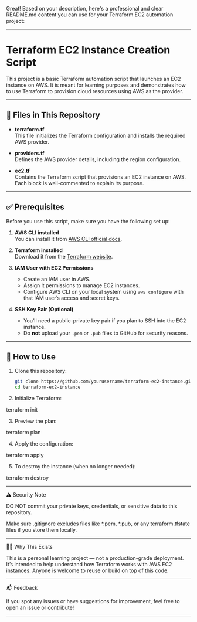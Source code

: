 Great! Based on your description, here's a professional and clear README.md content you can use for your Terraform EC2 automation project:


---

# Terraform EC2 Instance Creation Script

This project is a basic Terraform automation script that launches an EC2 instance on AWS. It is meant for learning purposes and demonstrates how to use Terraform to provision cloud resources using AWS as the provider.

---

## 📁 Files in This Repository

- **terraform.tf**  
  This file initializes the Terraform configuration and installs the required AWS provider.

- **providers.tf**  
  Defines the AWS provider details, including the region configuration.

- **ec2.tf**  
  Contains the Terraform script that provisions an EC2 instance on AWS. Each block is well-commented to explain its purpose.

---

## ✅ Prerequisites

Before you use this script, make sure you have the following set up:

1. **AWS CLI installed**  
   You can install it from [AWS CLI official docs](https://docs.aws.amazon.com/cli/latest/userguide/install-cliv2.html).

2. **Terraform installed**  
   Download it from the [Terraform website](https://developer.hashicorp.com/terraform/downloads).

3. **IAM User with EC2 Permissions**  
   - Create an IAM user in AWS.
   - Assign it permissions to manage EC2 instances.
   - Configure AWS CLI on your local system using `aws configure` with that IAM user’s access and secret keys.

4. **SSH Key Pair (Optional)**  
   - You’ll need a public-private key pair if you plan to SSH into the EC2 instance.
   - Do **not** upload your `.pem` or `.pub` files to GitHub for security reasons.

---

## 🚀 How to Use

1. Clone this repository:
   ```bash
   git clone https://github.com/yourusername/terraform-ec2-instance.git
   cd terraform-ec2-instance

2. Initialize Terraform:

terraform init


3. Preview the plan:

terraform plan


4. Apply the configuration:

terraform apply


5. To destroy the instance (when no longer needed):

terraform destroy




---

⚠️ Security Note

DO NOT commit your private keys, credentials, or sensitive data to this repository.

Make sure .gitignore excludes files like *.pem, *.pub, or any terraform.tfstate files if you store them locally.



---

🙋‍♂️ Why This Exists

This is a personal learning project — not a production-grade deployment. It’s intended to help understand how Terraform works with AWS EC2 instances. Anyone is welcome to reuse or build on top of this code.


---

📬 Feedback

If you spot any issues or have suggestions for improvement, feel free to open an issue or contribute!


---